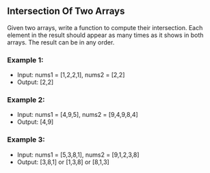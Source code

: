 ## Intersection Of Two Arrays

Given two arrays, write a function to compute their intersection.
Each element in the result should appear as many times as it shows in both arrays.
The result can be in any order.

### Example 1:

- Input: nums1 = [1,2,2,1], nums2 = [2,2]
- Output: [2,2]

### Example 2:

- Input: nums1 = [4,9,5], nums2 = [9,4,9,8,4]
- Output: [4,9]

### Example 3:

- Input: nums1 = [5,3,8,1], nums2 = [9,1,2,3,8]
- Output: [3,8,1] or [1,3,8] or [8,1,3]
